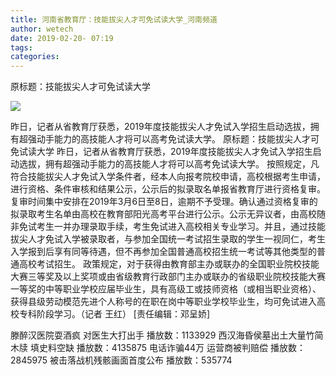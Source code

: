 ```yaml
---
title: 河南省教育厅：技能拔尖人才可免试读大学_河南频道
author: wetech
date: 2019-02-20- 07:19
tags: 
categories: 
---
```

原标题：技能拔尖人才可免试读大学
<!-- more -->
                
<img align="center" border="0" src="http://p2.ifengimg.com/a/2016/0810/204c433878d5cf9size1_w16_h16.png" />
                
            
昨日，记者从省教育厅获悉，2019年度技能拔尖人才免试入学招生启动选拔，拥有超强动手能力的高技能人才将可以高考免试读大学。
原标题：技能拔尖人才可免试读大学
昨日，记者从省教育厅获悉，2019年度技能拔尖人才免试入学招生启动选拔，拥有超强动手能力的高技能人才将可以高考免试读大学。
按照规定，凡符合技能拔尖人才免试入学条件者，经本人向报考院校申请，高校根据考生申请，进行资格、条件审核和结果公示，公示后的拟录取名单报省教育厅进行资格复审。复审时间集中安排在2019年3月6日至8日，逾期不予受理。确认通过资格复审的拟录取考生名单由高校在教育部阳光高考平台进行公示。公示无异议者，由高校随非免试考生一并办理录取手续，考生免试进入高校相关专业学习。并且，通过技能拔尖人才免试入学被录取者，与参加全国统一考试招生录取的学生一视同仁，考生入学报到后享有同等待遇，但不再参加全国普通高校招生统一考试等其他类型的普通高校考试招生。
政策规定，对于获得由教育部主办或联办的全国职业院校技能大赛三等奖及以上奖项或由省级教育行政部门主办或联办的省级职业院校技能大赛一等奖的中等职业学校应届毕业生，具有高级工或技师资格（或相当职业资格）、获得县级劳动模范先进个人称号的在职在岗中等职业学校毕业生，均可免试进入高校专科阶段学习。（记者 王红）
[责任编辑：邓呈娇]
            
滕醉汉医院耍酒疯 对医生大打出手
播放数：1133929
西汉海昏侯墓出土大量竹简木牍 填史料空缺
播放数：4135875
电话诈骗44万 运营商被判赔偿
播放数：2845975
被击落战机残骸画面首度公布
播放数：535774
